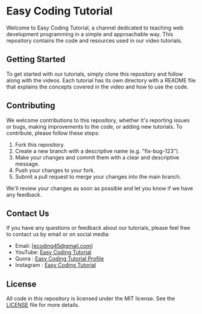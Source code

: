 # Easy Coding Tutorial

Welcome to Easy Coding Tutorial, a channel dedicated to teaching web development programming in a simple and approachable way. This repository contains the code and resources used in our video tutorials.

## Getting Started

To get started with our tutorials, simply clone this repository and follow along with the videos. Each tutorial has its own directory with a README file that explains the concepts covered in the video and how to use the code.

## Contributing

We welcome contributions to this repository, whether it's reporting issues or bugs, making improvements to the code, or adding new tutorials. To contribute, please follow these steps:

1. Fork this repository.
2. Create a new branch with a descriptive name (e.g. "fix-bug-123").
3. Make your changes and commit them with a clear and descriptive message.
4. Push your changes to your fork.
5. Submit a pull request to merge your changes into the main branch.

We'll review your changes as soon as possible and let you know if we have any feedback.

## Contact Us

If you have any questions or feedback about our tutorials, please feel free to contact us by email or on social media:

- Email: [ecoding45@gmail.com]
- YouTube: [Easy Coding Tutorial](https://www.youtube.com/c/easycodingtutorial)
- Quora : [Easy Coding Tutorial Profile](https://www.quora.com/profile/Easy-Coding-Tutorial)
- Instagram : [Easy Coding Tutorial](https://www.instagram.com/easy_coding__/?utm_medium=copy_link)

## License

All code in this repository is licensed under the MIT license. See the [LICENSE](LICENSE) file for more details.
 


